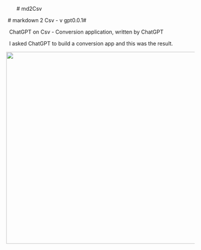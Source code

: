 
&nbsp;&nbsp;&nbsp;&nbsp;&nbsp;&nbsp;  # md2Csv

&nbsp;# markdown 2 Csv - v gpt0.0.1#

&nbsp;  ChatGPT on Csv - Conversion application, written by ChatGPT




&nbsp;&nbsp;I asked ChatGPT to build a conversion app and this was the result. 

<img src="https://images.pexels.com/photos/2007647/pexels-photo-2007647.jpeg?auto=compress&cs=tinysrgb&w=1260&h=750&dpr=2" height="512 " width="512"/>


